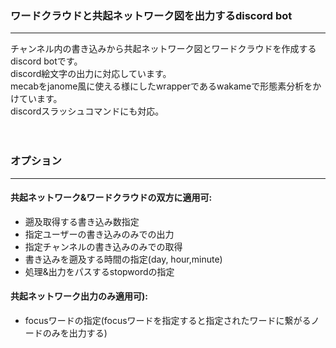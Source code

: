 <h3>ワードクラウドと共起ネットワーク図を出力するdiscord bot</h3>
<hr>
  チャンネル内の書き込みから共起ネットワーク図とワードクラウドを作成するdiscord botです。<br>
  discord絵文字の出力に対応しています。<br>
  mecabをjanome風に使える様にしたwrapperであるwakameで形態素分析をかけています。<br>
  discordスラッシュコマンドにも対応。<br>
 <br>
 <br>

<h3>オプション</h3>
<hr>
  <h4>共起ネットワーク&ワードクラウドの双方に適用可:</h4>
  <ul>
    <li>遡及取得する書き込み数指定<br></li>
    <li>指定ユーザーの書き込みのみでの出力</li>
    <li>指定チャンネルの書き込みのみでの取得</li>
    <li>書き込みを遡及する時間の指定(day, hour,minute)</li>
    <li>処理&出力をパスするstopwordの指定</li>
  </ul>

  <h4>共起ネットワーク出力のみ適用可):</h4>
    <ul>
      <li>focusワードの指定(focusワードを指定すると指定されたワードに繋がるノードのみを出力する)</li>
    </ul>
